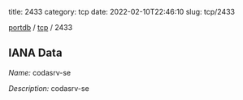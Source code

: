 title: 2433
category: tcp
date: 2022-02-10T22:46:10
slug: tcp/2433

[portdb](/) / [tcp](/category/tcp.html) / 2433


## IANA Data

_Name:_ codasrv-se

_Description:_ codasrv-se

